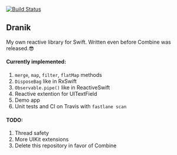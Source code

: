[![Build Status](https://travis-ci.com/azarovalex/Dranik.svg)](https://travis-ci.com/azarovalex/Dranik)
<br />
## Dranik

My own reactive library for Swift. Written even before Combine was released.😎

#### Currently implemented:
1) ```merge```, ```map```, ```filter```, ```flatMap``` methods
2) ```DisposeBag``` like in RxSwift
3) ```Observable.pipe()``` like in ReactiveSwift
4) Reactive extention for UITextField
5) Demo app
6) Unit tests and CI on Travis with ```fastlane scan```

#### TODO:
1) Thread safety
2) More UIKit extensions
3) Delete this repository in favor of Combine
